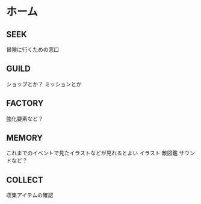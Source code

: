 # ホーム

## SEEK
冒険に行くための窓口

## GUILD
ショップとか？
ミッションとか

## FACTORY
強化要素など？

## MEMORY
これまでのイベントで見たイラストなどが見れるとよい
イラスト
敵図鑑
サウンドなど？

## COLLECT
収集アイテムの確認